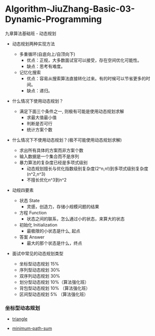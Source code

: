 # Algorithm-JiuZhang-Basic-03-Dynamic-Programming
九章算法基础班 - 动态规划

- 动态规划两种实现方法
  - 多重循环(自底向上/自顶向下)
    - 优点：正规，大多数面试官可以接受，存在空间优化可能性。
    - 缺点：思考有难度。
  - 记忆化搜索
    - 优点：容易从搜索算法直接转化过来。有的时候可以节省更多的时间。
    - 缺点：递归。

- 什么情况下使用动态规划？
  - 满足下面三个条件之一, 则极有可能是使用动态规划求解
    - 求最大值最小值
    - 判断是否可行
    - 统计方案个数

- 什么情况下不使用动态规划？(极不可能使用动态规划求解)
  - 求出所有具体的方案而非方案个数
  - 输入数据是一个集合而不是序列
  - 暴力算法的复杂度已经是多项式级别
    - 动态规划擅长与优化指数级别复杂度(2^n,n!)到多项式级别复杂度(n^2,n^3)
    - 不擅长优化n^3到n^2
    
- 动规四要素
  - 状态 State
    - 灵感，创造力，存储小规模问题的结果
  - 方程 Function
    - 状态之间的联系，怎么通过小的状态，来算大的状态
  - 初始化 Initialization
    - 最极限的小状态是什么, 起点
  - 答案 Answer
    - 最大的那个状态是什么，终点

- 面试中常见的动态规划类型
  - 坐标型动态规划 15%
  - 序列型动态规划 30%
  - 双序列动态规划 30%
  - 划分型动态规划 10%（算法强化班）
  - 背包型动态规划 10% （算法强化班）
  - 区间型动态规划 5% （算法强化班）

### 坐标型动态规划

- [triangle](https://www.lintcode.com/problem/triangle/description)

- [minimum-path-sum](https://www.lintcode.com/problem/minimum-path-sum/description)

